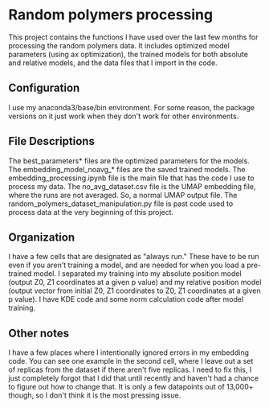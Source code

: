 # Random polymers processing

This project contains the functions I have used over the last few months for processing the random polymers data. It includes optimized model parameters (using ax optimization), the trained models for both absolute and relative models, and the data files that I import in the code. 

## Configuration

I use my anaconda3/base/bin environment. For some reason, the package versions on it just work when they don't work for other environments. 

## File Descriptions

The best_parameters* files are the optimized parameters for the models. 
The embedding_model_noavg_* files are the saved trained models. 
The embedding_processing.ipynb file is the main file that has the code I use to process my data. 
The no_avg_dataset.csv file is the UMAP embedding file, where the runs are not averaged. So, a normal UMAP output file. 
The random_polymers_dataset_manipulation.py file is past code used to process data at the very beginning of this project. 

## Organization

I have a few cells that are designated as "always run." These have to be run even if you aren't training a model, and are needed for when you load a pre-trained model. I separated my training into my absolute position model (output Z0, Z1 coordinates at a given p value) and my relative position model (output vector from initial Z0, Z1 coordinates to Z0, Z1 coordinates at a given p value). I have KDE code and some norm calculation code after model training.

## Other notes

I have a few places where I intentionally ignored errors in my embedding code. You can see one example in the second cell, where I leave out a set of replicas from the dataset if there aren't five replicas. I need to fix this, I just completely forgot that I did that until recently and haven't had a chance to figure out how to change that. It is only a few datapoints out of 13,000+ though, so I don't think it is the most pressing issue. 
